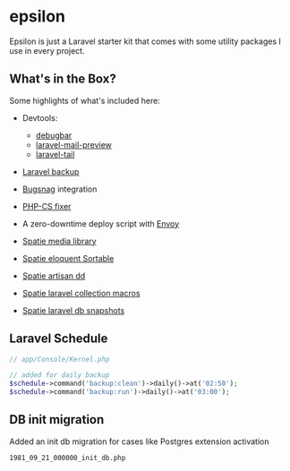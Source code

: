 # epsilon
Epsilon is just a Laravel starter kit that comes with some utility packages I use in every project.

## What's in the Box?

Some highlights of what's included here:

- Devtools: 
  - [debugbar](https://github.com/barryvdh/laravel-debugbar)
  - [laravel-mail-preview](https://github.com/themsaid/laravel-mail-preview)
  - [laravel-tail](https://github.com/spatie/laravel-tail)
  
- [Laravel backup](https://docs.spatie.be/laravel-backup/v6/installation-and-setup)
- [Bugsnag](https://docs.bugsnag.com/platforms/php/laravel/) integration
- [PHP-CS fixer](https://github.com/FriendsOfPHP/PHP-CS-Fixer)
- A zero-downtime deploy script with [Envoy](https://laravel.com/docs/5.8/envoy)
- [Spatie media library](https://docs.spatie.be/laravel-medialibrary)
- [Spatie eloquent Sortable](https://github.com/spatie/eloquent-sortable)
- [Spatie artisan dd](https://github.com/spatie/laravel-artisan-dd)
- [Spatie laravel collection macros](https://github.com/spatie/laravel-collection-macros)
- [Spatie laravel db snapshots](https://github.com/spatie/laravel-db-snapshots)

## Laravel Schedule

```php
// app/Console/Kernel.php

// added for daily backup
$schedule->command('backup:clean')->daily()->at('02:50');
$schedule->command('backup:run')->daily()->at('03:00');
```

## DB init migration

Added an init db migration for cases like Postgres extension activation

```
1981_09_21_000000_init_db.php
```